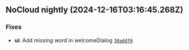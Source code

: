 ## NoCloud nightly (2024-12-16T03:16:45.268Z)

### Fixes

- **ui**: Add missing word in welcomeDialog [`30addf0`](https://github.com/DGAlexandru/NoCloud/commit/30addf0ad0aa13f51f3c73f7f736c78cb8135a08)
